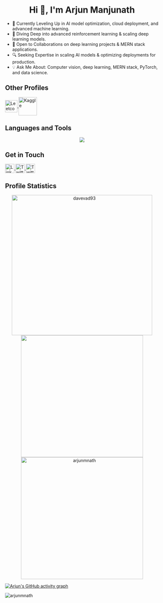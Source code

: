 <h1 align="center">Hi 👋, I'm Arjun Manjunath</h1>

- 🚀 Currently Leveling Up in AI model optimization, cloud deployment, and advanced machine learning.
- 🌱 Diving Deep into advanced reinforcement learning & scaling deep learning models.
- 🤝 Open to Collaborations on deep learning projects & MERN stack applications.
- 🔍 Seeking Expertise in scaling AI models & optimizing deployments for production.
- 💡 Ask Me About: Computer vision, deep learning, MERN stack, PyTorch, and data science.


<h2> Other Profiles</h2>
<p>
   <a href="https://leetcode.com/arjunmnath/" target="_blank">
   <img align="center" src="https://upload.wikimedia.org/wikipedia/commons/1/19/LeetCode_logo_black.png" alt="Leetcode" height="40" />
   </a>
   <a href="https://www.kaggle.com/arjunmnath" target="_blank">
   <img align="center" src="https://cdn.jsdelivr.net/gh/devicons/devicon@latest/icons/kaggle/kaggle-original-wordmark.svg" alt="Kaggle" height="60" />
   </a>
</p>

<h2 align="left">Languages and Tools</h2>
<p align="center">
   <img src="https://skillicons.dev/icons?i=bash,c,cpp,rust,go,js,ts,python,swift,mysql,mongodb,cmake,react,firebase,nextjs,tailwind,nodejs,latex,opencv,pytorch,tensorflow,sklearn,gcp,flutter,apple,vim,neovim&perline=9" />
</p>

<h2 align="left">Get in Touch</h2>
<p align="left">
   <a href="https://linkedin.com/in/arjunmnath" target="blank">
   <img align="center" src="https://cdn-icons-png.flaticon.com/512/174/174857.png" alt="LinkedIn" height="30" width="30" />
   </a>
   <a href="https://twitter.com/arjunmnath" target="blank">
   <img align="center" src="https://cdn-icons-png.flaticon.com/512/733/733579.png" alt="Twitter" height="30" width="30" />
   </a>
   <a href="mailto:contact@arjunmnath.me" target="blank">
   <img align="center" src="https://cdn-icons-png.flaticon.com/512/732/732200.png" alt="Twitter" height="30" width="30" />
   </a>
</p>

<h2 align="left">Profile Statistics</h2>
<div align="center">
   <a href="https://github.com/DenverCoder1/github-readme-streak-stats"><img src="https://github-readme-streak-stats-davevad93s-projects.vercel.app/?user=arjunmnath&theme=vue-dark&hide_border=true" alt="davevad93" width=460 /></a>  
</div>
<div align="center">
    <img width=400 src='https://github-readme-stats.vercel.app/api/top-langs/?username=arjunmnath&theme=vue-dark&show_icons=true&hide_border=true&layout=compact&langs_count=12' />
    <img src="https://github-readme-stats-davevad93s-projects.vercel.app/api?username=arjunmnath&show_icons=true&locale=en&theme=vue-dark&show=discussions_answered,prs_merged,reviews&include_all_commits=true&hide_border=true&line_height=36" alt="arjunmnath" width=400/>
</div>

[![Arjun's GitHub activity graph](https://github-readme-activity-graph.vercel.app/graph?username=arjunmnath&theme=vue&area=true&hide_border=true&radius=8&days=15)](https://github.com/ashutosh00710/github-readme-activity-graph)

<p align="left"> <img src="https://komarev.com/ghpvc//?username=arjunmnath&label=Views&color=17fc3d&style=flat" alt="arjunmnath" /> </p>
